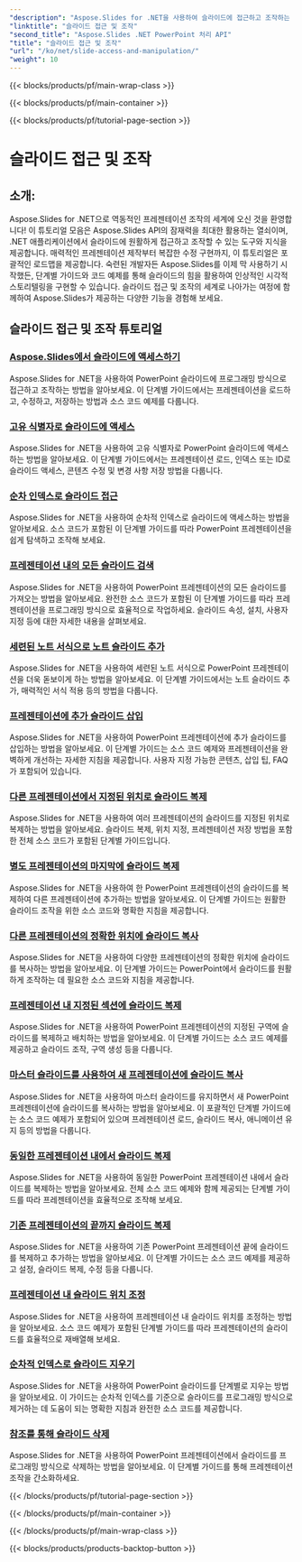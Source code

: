 ```yaml
---
"description": "Aspose.Slides for .NET을 사용하여 슬라이드에 접근하고 조작하는 방법에 대한 포괄적인 튜토리얼을 살펴보세요. 프로그래밍 방식으로 프레젠테이션을 만들고, 수정하고, 개선하는 방법을 배우세요."
"linktitle": "슬라이드 접근 및 조작"
"second_title": "Aspose.Slides .NET PowerPoint 처리 API"
"title": "슬라이드 접근 및 조작"
"url": "/ko/net/slide-access-and-manipulation/"
"weight": 10
---
```


{{< blocks/products/pf/main-wrap-class >}}

{{< blocks/products/pf/main-container >}}

{{< blocks/products/pf/tutorial-page-section >}}

# 슬라이드 접근 및 조작

## 소개:

Aspose.Slides for .NET으로 역동적인 프레젠테이션 조작의 세계에 오신 것을 환영합니다! 이 튜토리얼 모음은 Aspose.Slides API의 잠재력을 최대한 활용하는 열쇠이며, .NET 애플리케이션에서 슬라이드에 원활하게 접근하고 조작할 수 있는 도구와 지식을 제공합니다. 매력적인 프레젠테이션 제작부터 복잡한 수정 구현까지, 이 튜토리얼은 포괄적인 로드맵을 제공합니다. 숙련된 개발자든 Aspose.Slides를 이제 막 사용하기 시작했든, 단계별 가이드와 코드 예제를 통해 슬라이드의 힘을 활용하여 인상적인 시각적 스토리텔링을 구현할 수 있습니다. 슬라이드 접근 및 조작의 세계로 나아가는 여정에 함께하여 Aspose.Slides가 제공하는 다양한 기능을 경험해 보세요.

## 슬라이드 접근 및 조작 튜토리얼
### [Aspose.Slides에서 슬라이드에 액세스하기](./accessing-slides/)
Aspose.Slides for .NET을 사용하여 PowerPoint 슬라이드에 프로그래밍 방식으로 접근하고 조작하는 방법을 알아보세요. 이 단계별 가이드에서는 프레젠테이션을 로드하고, 수정하고, 저장하는 방법과 소스 코드 예제를 다룹니다.
### [고유 식별자로 슬라이드에 액세스](./access-slide-by-id/)
Aspose.Slides for .NET을 사용하여 고유 식별자로 PowerPoint 슬라이드에 액세스하는 방법을 알아보세요. 이 단계별 가이드에서는 프레젠테이션 로드, 인덱스 또는 ID로 슬라이드 액세스, 콘텐츠 수정 및 변경 사항 저장 방법을 다룹니다.
### [순차 인덱스로 슬라이드 접근](./access-slide-by-index/)
Aspose.Slides for .NET을 사용하여 순차적 인덱스로 슬라이드에 액세스하는 방법을 알아보세요. 소스 코드가 포함된 이 단계별 가이드를 따라 PowerPoint 프레젠테이션을 쉽게 탐색하고 조작해 보세요.
### [프레젠테이션 내의 모든 슬라이드 검색](./access-all-slides/)
Aspose.Slides for .NET을 사용하여 PowerPoint 프레젠테이션의 모든 슬라이드를 가져오는 방법을 알아보세요. 완전한 소스 코드가 포함된 이 단계별 가이드를 따라 프레젠테이션을 프로그래밍 방식으로 효율적으로 작업하세요. 슬라이드 속성, 설치, 사용자 지정 등에 대한 자세한 내용을 살펴보세요.
### [세련된 노트 서식으로 노트 슬라이드 추가](./add-notes-slide-with-notes-style/)
Aspose.Slides for .NET을 사용하여 세련된 노트 서식으로 PowerPoint 프레젠테이션을 더욱 돋보이게 하는 방법을 알아보세요. 이 단계별 가이드에서는 노트 슬라이드 추가, 매력적인 서식 적용 등의 방법을 다룹니다.
### [프레젠테이션에 추가 슬라이드 삽입](./add-slides/)
Aspose.Slides for .NET을 사용하여 PowerPoint 프레젠테이션에 추가 슬라이드를 삽입하는 방법을 알아보세요. 이 단계별 가이드는 소스 코드 예제와 프레젠테이션을 완벽하게 개선하는 자세한 지침을 제공합니다. 사용자 지정 가능한 콘텐츠, 삽입 팁, FAQ가 포함되어 있습니다.
### [다른 프레젠테이션에서 지정된 위치로 슬라이드 복제](./clone-slide-from-another-presentation-specified-position/)
Aspose.Slides for .NET을 사용하여 여러 프레젠테이션의 슬라이드를 지정된 위치로 복제하는 방법을 알아보세요. 슬라이드 복제, 위치 지정, 프레젠테이션 저장 방법을 포함한 전체 소스 코드가 포함된 단계별 가이드입니다.
### [별도 프레젠테이션의 마지막에 슬라이드 복제](./clone-slide-end-of-another-presentation/)
Aspose.Slides for .NET을 사용하여 한 PowerPoint 프레젠테이션의 슬라이드를 복제하여 다른 프레젠테이션에 추가하는 방법을 알아보세요. 이 단계별 가이드는 원활한 슬라이드 조작을 위한 소스 코드와 명확한 지침을 제공합니다.
### [다른 프레젠테이션의 정확한 위치에 슬라이드 복사](./clone-slide-to-specific-position-in-another-presentation/)
Aspose.Slides for .NET을 사용하여 다양한 프레젠테이션의 정확한 위치에 슬라이드를 복사하는 방법을 알아보세요. 이 단계별 가이드는 PowerPoint에서 슬라이드를 원활하게 조작하는 데 필요한 소스 코드와 지침을 제공합니다.
### [프레젠테이션 내 지정된 섹션에 슬라이드 복제](./clone-slide-into-specified-section/)
Aspose.Slides for .NET을 사용하여 PowerPoint 프레젠테이션의 지정된 구역에 슬라이드를 복제하고 배치하는 방법을 알아보세요. 이 단계별 가이드는 소스 코드 예제를 제공하고 슬라이드 조작, 구역 생성 등을 다룹니다.
### [마스터 슬라이드를 사용하여 새 프레젠테이션에 슬라이드 복사](./clone-slide-to-another-presentation-with-master/)
Aspose.Slides for .NET을 사용하여 마스터 슬라이드를 유지하면서 새 PowerPoint 프레젠테이션에 슬라이드를 복사하는 방법을 알아보세요. 이 포괄적인 단계별 가이드에는 소스 코드 예제가 포함되어 있으며 프레젠테이션 로드, 슬라이드 복사, 애니메이션 유지 등의 방법을 다룹니다.
### [동일한 프레젠테이션 내에서 슬라이드 복제](./clone-slide-within-same-presentation/)
Aspose.Slides for .NET을 사용하여 동일한 PowerPoint 프레젠테이션 내에서 슬라이드를 복제하는 방법을 알아보세요. 전체 소스 코드 예제와 함께 제공되는 단계별 가이드를 따라 프레젠테이션을 효율적으로 조작해 보세요.
### [기존 프레젠테이션의 끝까지 슬라이드 복제](./clone-slide-within-same-presentation-to-end/)
Aspose.Slides for .NET을 사용하여 기존 PowerPoint 프레젠테이션 끝에 슬라이드를 복제하고 추가하는 방법을 알아보세요. 이 단계별 가이드는 소스 코드 예제를 제공하고 설정, 슬라이드 복제, 수정 등을 다룹니다.
### [프레젠테이션 내 슬라이드 위치 조정](./change-slide-position/)
Aspose.Slides for .NET을 사용하여 프레젠테이션 내 슬라이드 위치를 조정하는 방법을 알아보세요. 소스 코드 예제가 포함된 단계별 가이드를 따라 프레젠테이션의 슬라이드를 효율적으로 재배열해 보세요.
### [순차적 인덱스로 슬라이드 지우기](./remove-slide-using-index/)
Aspose.Slides for .NET을 사용하여 PowerPoint 슬라이드를 단계별로 지우는 방법을 알아보세요. 이 가이드는 순차적 인덱스를 기준으로 슬라이드를 프로그래밍 방식으로 제거하는 데 도움이 되는 명확한 지침과 완전한 소스 코드를 제공합니다.
### [참조를 통해 슬라이드 삭제](./remove-slide-using-reference/)
Aspose.Slides for .NET을 사용하여 PowerPoint 프레젠테이션에서 슬라이드를 프로그래밍 방식으로 삭제하는 방법을 알아보세요. 이 단계별 가이드를 통해 프레젠테이션 조작을 간소화하세요.

{{< /blocks/products/pf/tutorial-page-section >}}

{{< /blocks/products/pf/main-container >}}

{{< /blocks/products/pf/main-wrap-class >}}

{{< blocks/products/products-backtop-button >}}
